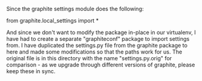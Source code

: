 Since the graphite settings module does the following:

  from graphite.local_settings import *

And since we don't want to modify the package in-place in our virtualenv, I 
have had to create a separate "graphiteconf" package to import settings from.
I have duplicated the settings.py file from the graphite package to here and
made some modifications so that the paths work for us.  The original file is in
this directory with the name "settings.py.orig" for comparison - as we upgrade
through different versions of graphite, please keep these in sync.
